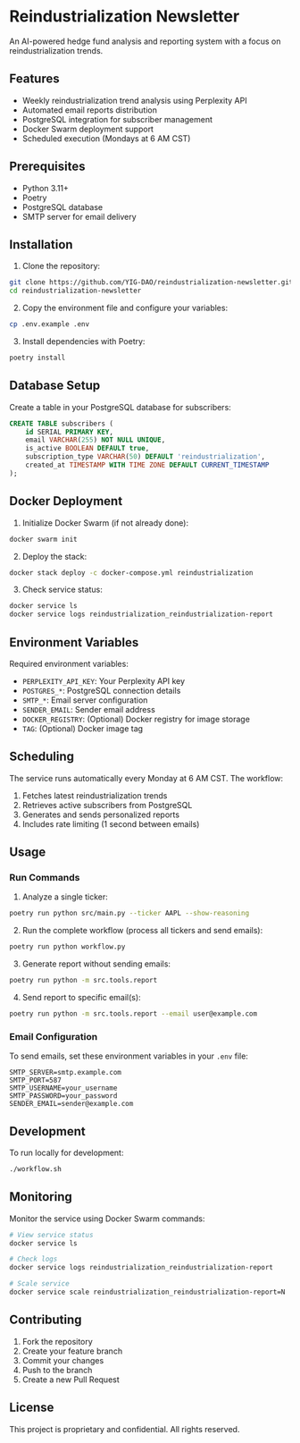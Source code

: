 # Reindustrialization Newsletter

An AI-powered hedge fund analysis and reporting system with a focus on reindustrialization trends.

## Features

- Weekly reindustrialization trend analysis using Perplexity API
- Automated email reports distribution
- PostgreSQL integration for subscriber management
- Docker Swarm deployment support
- Scheduled execution (Mondays at 6 AM CST)

## Prerequisites

- Python 3.11+
- Poetry
- PostgreSQL database
- SMTP server for email delivery

## Installation

1. Clone the repository:
```bash
git clone https://github.com/YIG-DAO/reindustrialization-newsletter.git
cd reindustrialization-newsletter
```

2. Copy the environment file and configure your variables:
```bash
cp .env.example .env
```

3. Install dependencies with Poetry:
```bash
poetry install
```

## Database Setup

Create a table in your PostgreSQL database for subscribers:

```sql
CREATE TABLE subscribers (
    id SERIAL PRIMARY KEY,
    email VARCHAR(255) NOT NULL UNIQUE,
    is_active BOOLEAN DEFAULT true,
    subscription_type VARCHAR(50) DEFAULT 'reindustrialization',
    created_at TIMESTAMP WITH TIME ZONE DEFAULT CURRENT_TIMESTAMP
);
```

## Docker Deployment

1. Initialize Docker Swarm (if not already done):
```bash
docker swarm init
```

2. Deploy the stack:
```bash
docker stack deploy -c docker-compose.yml reindustrialization
```

3. Check service status:
```bash
docker service ls
docker service logs reindustrialization_reindustrialization-report
```

## Environment Variables

Required environment variables:

- `PERPLEXITY_API_KEY`: Your Perplexity API key
- `POSTGRES_*`: PostgreSQL connection details
- `SMTP_*`: Email server configuration
- `SENDER_EMAIL`: Sender email address
- `DOCKER_REGISTRY`: (Optional) Docker registry for image storage
- `TAG`: (Optional) Docker image tag

## Scheduling

The service runs automatically every Monday at 6 AM CST. The workflow:

1. Fetches latest reindustrialization trends
2. Retrieves active subscribers from PostgreSQL
3. Generates and sends personalized reports
4. Includes rate limiting (1 second between emails)

## Usage

### Run Commands

1. Analyze a single ticker:
```bash
poetry run python src/main.py --ticker AAPL --show-reasoning
```

2. Run the complete workflow (process all tickers and send emails):
```bash
poetry run python workflow.py
```

3. Generate report without sending emails:
```bash
poetry run python -m src.tools.report
```

4. Send report to specific email(s):
```bash
poetry run python -m src.tools.report --email user@example.com
```

### Email Configuration

To send emails, set these environment variables in your `.env` file:
```
SMTP_SERVER=smtp.example.com
SMTP_PORT=587
SMTP_USERNAME=your_username
SMTP_PASSWORD=your_password
SENDER_EMAIL=sender@example.com
```

## Development

To run locally for development:

```bash
./workflow.sh
```

## Monitoring

Monitor the service using Docker Swarm commands:

```bash
# View service status
docker service ls

# Check logs
docker service logs reindustrialization_reindustrialization-report

# Scale service
docker service scale reindustrialization_reindustrialization-report=N
```

## Contributing

1. Fork the repository
2. Create your feature branch
3. Commit your changes
4. Push to the branch
5. Create a new Pull Request

## License

This project is proprietary and confidential. All rights reserved.
